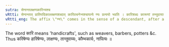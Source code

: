 ```yaml
---
sutra: सेनान्तलक्षणकारिभ्यश्च
vRtti: सेनान्तात् प्रातिपदिकाल्लक्षणशब्दात् कारिवचनेभ्यश्चापत्ये ण्यः प्रत्ययो भवति । कारिशब्दः कारूणां तन्तुवायादीनां वाचकः ॥
vRtti_eng: The affix \"ण्य\" comes in the sense of a descendant, after a Nominal stem ending in \"_sena_,\" after the word \"_lakshana_,\" and after words denoting artisans.
---
```

The word कारि means 'handicrafts', such as weavers, barbers, potters &c. Thus करिषेण्यः हारिषेण्यः, लाक्षण्यः, तान्तुवाय्यः, कौम्भकार्यः, नापित्यः ॥
